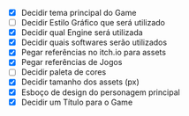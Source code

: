
- [x] Decidir tema principal do Game
- [ ] Decidir Estilo Gráfico que será utilizado
- [x] Decidir qual Engine será utilizada
- [x] Decidir quais softwares serão utilizados
- [x] Pegar referências no itch.io para assets
- [x] Pegar referências de Jogos 
- [ ] Decidir paleta de cores
- [x] Decidir tamanho dos assets (px)
- [x] Esboço de design do personagem principal 
- [x] Decidir um Título para o Game